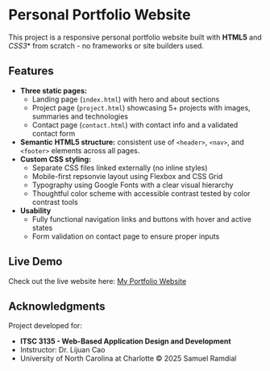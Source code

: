 # Personal Portfolio Website 

This project is a responsive personal portfolio website built with **HTML5** and *CSS3** from scratch - no frameworks or site builders used. 

## Features
- **Three static pages:**
  - Landing page (`index.html`) with hero and about sections
  - Project page (`project.html`) showcasing 5+ projects with images, summaries and technologies
  - Contact page (`contact.html`) with contact info and a validated contact form
- **Semantic HTML5 structure:** consistent use of `<header>`, `<nav>`, and `<footer>` elements across all pages.
- **Custom CSS styling:**
  - Separate CSS files linked externally (no inline styles)
  - Mobile-first repsonvie layout using Flexbox and CSS Grid
  - Typography using Google Fonts with a clear visual hierarchy
  - Thoughtful color scheme with accessible contrast tested by color contrast tools
- **Usability**
  - Fully functional navigation links and buttons with hover and active states
  - Form validation on contact page to ensure proper inputs

## Live Demo 

Check out the live website here: [My Portfolio Website](https://webpages.charlotte.edu/sramdial/itis3135/ramdial-samuel-project1/)

## Acknowledgments 
Project developed for: 
- **ITSC 3135 - Web-Based Application Design and Development**
- Intstructor: Dr. Lijuan Cao
- University of North Carolina at Charlotte
© 2025 Samuel Ramdial
